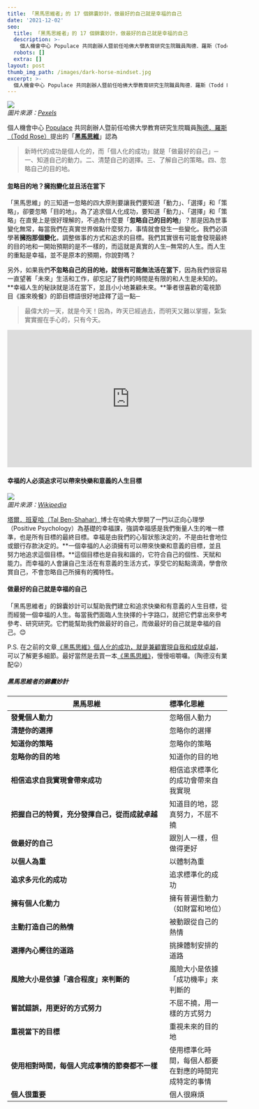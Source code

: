 ```yaml
---
title: 「黑馬思維者」的 17 個錦囊妙計，做最好的自己就是幸福的自己
date: '2021-12-02'
seo:
  title: 「黑馬思維者」的 17 個錦囊妙計，做最好的自己就是幸福的自己
  description: >-
    個人機會中心 Populace 共同創辦人暨前任哈佛大學教育研究生院職員陶德．羅斯（Todd Rose）提出的「黑馬思維」認為新時代的成功是個人化的，而「個人化的成功」就是「做最好的自己」─一、知道自己的動力。二、清楚自己的選擇。三、了解自己的策略。四、忽略自己的目的地。
  robots: []
  extra: []
layout: post
thumb_img_path: /images/dark-horse-mindset.jpg
excerpt: >-
  個人機會中心 Populace 共同創辦人暨前任哈佛大學教育研究生院職員陶德．羅斯（Todd Rose）提出的「黑馬思維」認為新時代的成功是個人化的，而「個人化的成功」就是「做最好的自己」─一、知道自己的動力。二、清楚自己的選擇。三、了解自己的策略。四、忽略自己的目的地。
---
```

![](/images/dark-horse-mindset.jpg)  
*圖片來源：[Pexels](https://www.pexels.com/photo/photo-of-man-standing-on-top-of-mountain-2577274/)*

個人機會中心 [Populace](https://populace.org) 共同創辦人暨前任哈佛大學教育研究生院職員[陶德．羅斯（Todd Rose）](http://www.toddrose.com)提出的「[**黑馬思維**](https://pifi.life/posts/dark-horse/)」認為

> 新時代的成功是個人化的，而「個人化的成功」就是「做最好的自己」─一、知道自己的動力。二、清楚自己的選擇。三、了解自己的策略。四、忽略自己的目的地。

####  忽略目的地？擁抱變化並且活在當下

「黑馬思維」的三知道一忽略的四大原則要讓我們要知道「動力」、「選擇」和「策略」，卻要忽略「目的地」。為了追求個人化成功，要知道「動力」、「選擇」和「策略」在直覺上是很好理解的，不過為什麼要「**忽略自己的目的地**」？那是因為世事變化無常，每當我們在真實世界做點什麼努力，事情就會發生一些變化。我們必須學著**擁抱那個變化**，調整做事的方式和追求的目標。我們其實很有可能會發現最終的目的地和一開始預期的是不一樣的，而這就是真實的人生─無常的人生。而人生的重點是幸福，並不是原本的預期，你說對嗎？

另外，如果我們**不忽略自己的目的地，就很有可能無法活在當下**，因為我們很容易一直望著「未來」生活和工作，卻忘記了我們的時間是有限的和人生是未知的。**幸褔人生的秘訣就是活在當下，並且小小地兼顧未來。**筆者很喜歡的電視節目《誰來晚餐》的節目標語很好地詮釋了這一點─

> 最偉大的一天，就是今天！因為，昨天已經過去，而明天又難以掌握，紮紮實實握在手心的，只有今天。

<iframe width="560" height="315" src="https://www.youtube.com/embed/7Ol7EQvvf_I" title="YouTube video player" frameborder="0" allow="accelerometer; autoplay; clipboard-write; encrypted-media; gyroscope; picture-in-picture" allowfullscreen></iframe>  

#### 幸福的人必須追求可以帶來快樂和意義的人生目標

![](/images/tal-ben-shahar.jpg)  
*圖片來源：[Wikipedia](https://zh.wikipedia.org/wiki/%E5%A1%94%E7%88%BE%C2%B7%E7%8F%AD%E5%A4%8F%E5%93%88)*

[塔爾．班夏哈（Tal Ben-Shahar）](https://talbenshahar.com)博士在哈佛大學開了一門以正向心理學（Positive Psychology）為基礎的幸福課，強調幸福感是我們衡量人生的唯一標準，也是所有目標的最終目標。幸福是由我們的心智狀態決定的，不是由社會地位或銀行存款決定的。**一個幸福的人必須擁有可以帶來快樂和意義的目標，並且努力地追求這個目標。**這個目標也是自我和諧的，它符合自己的個性、天賦和能力。而幸福的人會讓自己生活在有意義的生活方式，享受它的點點滴滴，學會欣賞自己，不會忽略自己所擁有的獨特性。

#### 做最好的自己就是幸福的自己

「黑馬思維者」的錦囊妙計可以幫助我們建立和追求快樂和有意義的人生目標，從而經營一個幸福的人生。每當我們面臨人生抉擇的十字路口，就把它們拿出來參考參考、研究研究。它們能幫助我們做最好的自己，而做最好的自己就是幸福的自己。😊

P.S. 在之前的文章[《黑馬思維》個人化的成功，就是兼顧實現自我和成就卓越](https://pifi.life/posts/dark-horse/)，可以了解更多細節。最好當然是去買一本[《黑馬思維》](https://www.google.com/search?q=黑馬思維)，慢慢咀嚼囉。（陶德沒有業配😛）

##### 黑馬思維者的錦囊妙計
黑馬思維　　　　　　　　　　　　　　　　　　　　|標準化思維
----------------------------------------|:------------------------
**發覺個人動力**　　　　　　　　　　　　　　　　|忽略個人動力
**清楚你的選擇**　　　　　　　　　　　　　　　　|忽略你的選擇
**知道你的策略**　　　　　　　　　　　　　　　　|忽略你的策略
**忽略你的目的地**　　　　　　　　　　　　　　　|知道你的目的地
**相信追求自我實現會帶來成功**　　　　　　　　　|相信追求標準化的成功會帶來自我實現
**把握自己的特質，充分發揮自己，從而成就卓越**　|知道目的地，認真努力，不屈不撓
**做最好的自己**　　　　　　　　　　　　　　　　|跟別人一樣，但做得更好
**以個人為重**　　　　　　　　　　　　　　　　　|以體制為重
**追求多元化的成功**　　　　　　　　　　　　　　|追求標準化的成功
**擁有個人化動力**　　　　　　　　　　　　　　　|擁有普遍性動力（如財富和地位）
**主動打造自己的熱情**　　　　　　　　　　　　|被動跟從自己的熱情
**選擇內心嚮往的道路**　　　　　　　　　　　　|挑揀體制安排的道路
**風險大小是依據「適合程度」來判斷的**　　　　|風險大小是依據「成功機率」來判斷的
**嘗試錯誤，用更好的方式努力**　　　　　　　　|不屈不撓，用一樣的方式努力
**重視當下的目標**　　　　　　　　　　　　　　|重視未來的目的地
**使用相對時間，每個人完成事情的節奏都不一樣**|使用標準化時間，每個人都要在對應的時間完成特定的事情
**個人很重要**　　　　　　　　　　　　　　　　|個人很麻煩
